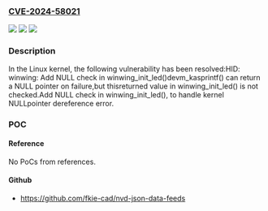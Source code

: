 ### [CVE-2024-58021](https://cve.mitre.org/cgi-bin/cvename.cgi?name=CVE-2024-58021)
![](https://img.shields.io/static/v1?label=Product&message=Linux&color=blue)
![](https://img.shields.io/static/v1?label=Version&message=266c990debad2f9589c7a412e897a8e312b09766%3C%20b99dbdee8a89c44d03ae9830ab19f31e124a3f32%20&color=brighgreen)
![](https://img.shields.io/static/v1?label=Vulnerability&message=n%2Fa&color=brighgreen)

### Description

In the Linux kernel, the following vulnerability has been resolved:HID: winwing: Add NULL check in winwing_init_led()devm_kasprintf() can return a NULL pointer on failure,but thisreturned value in winwing_init_led() is not checked.Add NULL check in winwing_init_led(), to handle kernel NULLpointer dereference error.

### POC

#### Reference
No PoCs from references.

#### Github
- https://github.com/fkie-cad/nvd-json-data-feeds


